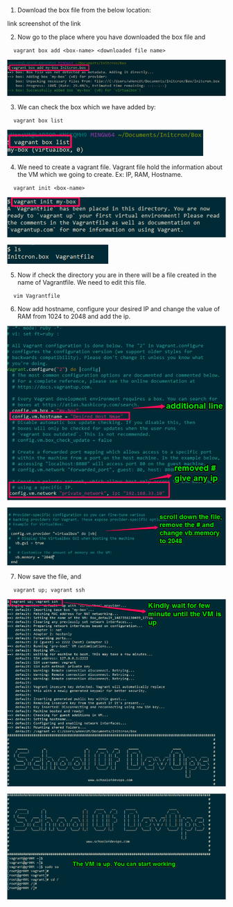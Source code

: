1) Download the box file from the below location:

  link
  screenshot  of the link


2) Now go to the place where you have downloaded the box file and
```
  vagrant box add <box-name> <downloaded file name>
```
  ![alt text](Images/1.png "Vagrant Box Add")

3) We can check the box which we have added by:
```
  vagrant box list
```
  ![alt text](Images/2.png "Vagrant Box List")

4) We need to create a vagrant file. Vagrant file hold the information about the VM which we going to create. Ex: IP, RAM, Hostname.
```
  vagrant init <box-name>
```
  ![alt text](Images/3.png "Vagrant Init")
  
  ![alt text](Images/4.png "Vagrant File")

5) Now if check the directory you are in there will be a file created in the name of Vagrantfile. We need to edit this file.
```
  vim Vagrantfile
```
6) Now add hostname, configure your desired IP and change the value of RAM from 1024 to 2048 and add the ip.

  ![alt text](Images/5.png "Vagrant File")

  ![alt text](Images/6.png "Vagrant File")

7) Now save the file, and
```
  vagrant up; vagrant ssh
```
  ![alt text](Images/7.png "Vagrant up")

  ![alt text](Images/8.png "VM")
